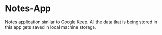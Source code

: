 # Notes-App
 Notes application similar to Google Keep.
 All the data that is being stored in this app gets saved in local machine storage.
